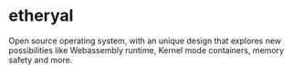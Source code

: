# etheryal
Open source operating system, with an unique design that explores new possibilities like Webassembly runtime, Kernel mode containers, memory safety and more.
